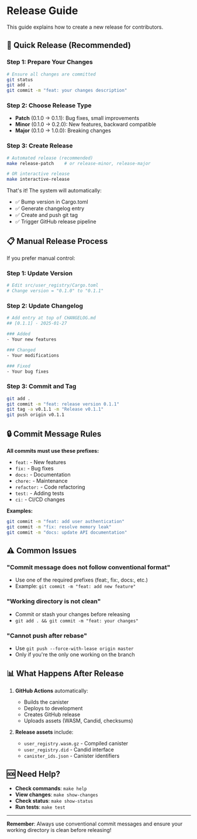 # Release Guide

This guide explains how to create a new release for contributors.

## 🚀 Quick Release (Recommended)

### Step 1: Prepare Your Changes

```bash
# Ensure all changes are committed
git status
git add .
git commit -m "feat: your changes description"
```

### Step 2: Choose Release Type

- **Patch** (0.1.0 → 0.1.1): Bug fixes, small improvements
- **Minor** (0.1.0 → 0.2.0): New features, backward compatible
- **Major** (0.1.0 → 1.0.0): Breaking changes

### Step 3: Create Release

```bash
# Automated release (recommended)
make release-patch    # or release-minor, release-major

# OR interactive release
make interactive-release
```

That's it! The system will automatically:

- ✅ Bump version in Cargo.toml
- ✅ Generate changelog entry
- ✅ Create and push git tag
- ✅ Trigger GitHub release pipeline

## 📋 Manual Release Process

If you prefer manual control:

### Step 1: Update Version

```bash
# Edit src/user_registry/Cargo.toml
# Change version = "0.1.0" to "0.1.1"
```

### Step 2: Update Changelog

```bash
# Add entry at top of CHANGELOG.md
## [0.1.1] - 2025-01-27

### Added
- Your new features

### Changed
- Your modifications

### Fixed
- Your bug fixes
```

### Step 3: Commit and Tag

```bash
git add .
git commit -m "feat: release version 0.1.1"
git tag -a v0.1.1 -m "Release v0.1.1"
git push origin v0.1.1
```

## 🔒 Commit Message Rules

**All commits must use these prefixes:**

- `feat:` - New features
- `fix:` - Bug fixes
- `docs:` - Documentation
- `chore:` - Maintenance
- `refactor:` - Code refactoring
- `test:` - Adding tests
- `ci:` - CI/CD changes

**Examples:**

```bash
git commit -m "feat: add user authentication"
git commit -m "fix: resolve memory leak"
git commit -m "docs: update API documentation"
```

## ⚠️ Common Issues

### "Commit message does not follow conventional format"

- Use one of the required prefixes (feat:, fix:, docs:, etc.)
- Example: `git commit -m "feat: add new feature"`

### "Working directory is not clean"

- Commit or stash your changes before releasing
- `git add . && git commit -m "feat: your changes"`

### "Cannot push after rebase"

- Use `git push --force-with-lease origin master`
- Only if you're the only one working on the branch

## 📊 What Happens After Release

1. **GitHub Actions** automatically:

   - Builds the canister
   - Deploys to development
   - Creates GitHub release
   - Uploads assets (WASM, Candid, checksums)

2. **Release assets** include:
   - `user_registry.wasm.gz` - Compiled canister
   - `user_registry.did` - Candid interface
   - `canister_ids.json` - Canister identifiers

## 🆘 Need Help?

- **Check commands**: `make help`
- **View changes**: `make show-changes`
- **Check status**: `make show-status`
- **Run tests**: `make test`

---

**Remember**: Always use conventional commit messages and ensure your working directory is clean before releasing!
